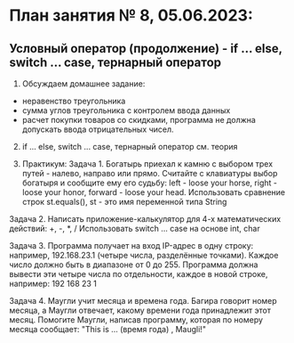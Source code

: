 # План занятия № 8, 05.06.2023:
## Условный оператор (продолжение) - if ... else, switch ... case, тернарный оператор

1. Обсуждаем домашнее задание:
- неравенство треугольника
- сумма углов треугольника с контролем ввода данных
- расчет покупки товаров со скидками, программа не должна допускать ввода отрицательных чисел.

2. if ... else, switch ... case, тернарный оператор
см. теория

3. Практикум:
Задача 1.
Богатырь приехал к камню с выбором трех путей - налево, направо или прямо.
Считайте с клавиатуры выбор богатыря и сообщите ему его судьбу:
left - loose your horse, right - loose your honor, forward - loose your head.
Использовать сравнение строк st.equals(), st - это имя переменной типа String

Задача 2.
Написать приложение-калькулятор для 4-х математических действий: +, -, *, /
Использовать switch ... case на основе int, char

Задача 3.
Программа получает на вход IP-адрес в одну строку:
например, 192.168.23.1 (четыре числа, разделённые точками). Каждое число должно быть 
в диапазоне от 0 до 255.
Программа должна вывести эти четыре числа по отдельности, каждое в новой строке, например:
192
168
23
1

Задача 4.
Маугли учит месяца и времена года. Багира говорит номер месяца, 
а Маугли отвечает, какому времени года принадлежит этот месяц.
Помогите Маугли, написав программу, которая по номеру месяца сообщает:
"This is ... (время года) , Maugli!" 